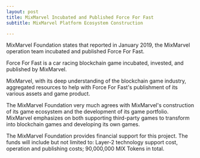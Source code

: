 ```yaml
---
layout: post
title: MixMarvel Incubated and Published Force For Fast 
subtitle: MixMarvel Platform Ecosystem Construction 

---
```


MixMarvel Foundation states that reported in January 2019, the MixMarvel operation team incubated and published Force For Fast. 

Force For Fast is a car racing blockchain game incubated, invested, and published by MixMarvel. 

MixMarvel, with its deep understanding of the blockchain game industry, aggregated resources to help with Force For Fast's publishment of its various assets and game product. 

The MixMarvel Foundation very much agrees with MixMarvel's construction of its game ecosystem and the development of its game portfolio. MixMarvel emphasizes on both supporting third-party games to transform into blockchain games and developing its own games. 

The MixMarvel Foundation provides financial support for this project. The funds will include but not limited to: Layer-2 technology support cost, operation and publishing costs; 90,000,000 MIX Tokens in total. 

